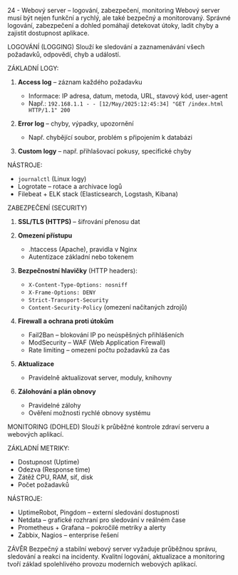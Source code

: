 24 - Webový server – logování, zabezpečení, monitoring
Webový server musí být nejen funkční a rychlý, ale také bezpečný a monitorovaný. Správné logování, zabezpečení a dohled pomáhají detekovat útoky, ladit chyby a zajistit dostupnost aplikace.

LOGOVÁNÍ (LOGGING)
Slouží ke sledování a zaznamenávání všech požadavků, odpovědí, chyb a událostí.

ZÁKLADNÍ LOGY:

1. **Access log** – záznam každého požadavku

   * Informace: IP adresa, datum, metoda, URL, stavový kód, user-agent
   * Např.: `192.168.1.1 - - [12/May/2025:12:45:34] "GET /index.html HTTP/1.1" 200`

2. **Error log** – chyby, výpadky, upozornění

   * Např. chybějící soubor, problém s připojením k databázi

3. **Custom logy** – např. přihlašovací pokusy, specifické chyby

NÁSTROJE:

* `journalctl` (Linux logy)
* Logrotate – rotace a archivace logů
* Filebeat + ELK stack (Elasticsearch, Logstash, Kibana)

ZABEZPEČENÍ (SECURITY)

1. **SSL/TLS (HTTPS)** – šifrování přenosu dat

2. **Omezení přístupu**

   * .htaccess (Apache), pravidla v Nginx
   * Autentizace základní nebo tokenem

3. **Bezpečnostní hlavičky** (HTTP headers):

   * `X-Content-Type-Options: nosniff`
   * `X-Frame-Options: DENY`
   * `Strict-Transport-Security`
   * `Content-Security-Policy` (omezení načítaných zdrojů)

4. **Firewall a ochrana proti útokům**

   * Fail2Ban – blokování IP po neúspěšných přihlášeních
   * ModSecurity – WAF (Web Application Firewall)
   * Rate limiting – omezení počtu požadavků za čas

5. **Aktualizace**

   * Pravidelně aktualizovat server, moduly, knihovny

6. **Zálohování a plán obnovy**

   * Pravidelné zálohy
   * Ověření možnosti rychlé obnovy systému

MONITORING (DOHLED)
Slouží k průběžné kontrole zdraví serveru a webových aplikací.

ZÁKLADNÍ METRIKY:

* Dostupnost (Uptime)
* Odezva (Response time)
* Zátěž CPU, RAM, síť, disk
* Počet požadavků

NÁSTROJE:

* UptimeRobot, Pingdom – externí sledování dostupnosti
* Netdata – grafické rozhraní pro sledování v reálném čase
* Prometheus + Grafana – pokročilé metriky a alerty
* Zabbix, Nagios – enterprise řešení

ZÁVĚR
Bezpečný a stabilní webový server vyžaduje průběžnou správu, sledování a reakci na incidenty. Kvalitní logování, aktualizace a monitoring tvoří základ spolehlivého provozu moderních webových aplikací.
